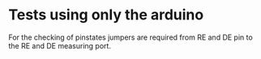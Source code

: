 # Tests using only the arduino
For the checking of pinstates jumpers are required from RE and DE pin to the RE and DE measuring port.